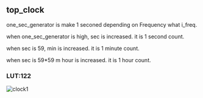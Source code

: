 ## top_clock
one_sec_generator is make 1 seconed depending on Frequency what i_freq.

when one_sec_generator is high, sec is increased. it is 1 second count.

when sec is 59, min is increased. it is 1 minute count.

when sec is 59*59 m hour is increased. it is 1 hour count.

### LUT:122
![clock1](https://github.com/Kangj2min/Clock/assets/167446954/dd1ca895-c300-4a95-9887-dbc31c4f5829)